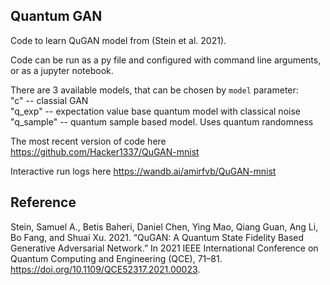 ## Quantum GAN

Code to learn QuGAN model from (Stein et al. 2021).

Code can be run as a py file and configured with command line arguments, or as a jupyter notebook.

There are 3 available models, that can be chosen by `model` parameter:\
"c" -- classial GAN \
"q_exp" -- expectation value base quantum model with classical noise \
"q_sample" -- quantum sample based model. Uses quantum randomness

The most recent version of code here https://github.com/Hacker1337/QuGAN-mnist

Interactive run logs here https://wandb.ai/amirfvb/QuGAN-mnist

## Reference

Stein, Samuel A., Betis Baheri, Daniel Chen, Ying Mao, Qiang Guan, Ang Li, Bo Fang, and Shuai Xu. 2021. “QuGAN: A Quantum State Fidelity Based Generative Adversarial Network.” In 2021 IEEE International Conference on Quantum Computing and Engineering (QCE), 71–81. https://doi.org/10.1109/QCE52317.2021.00023.
